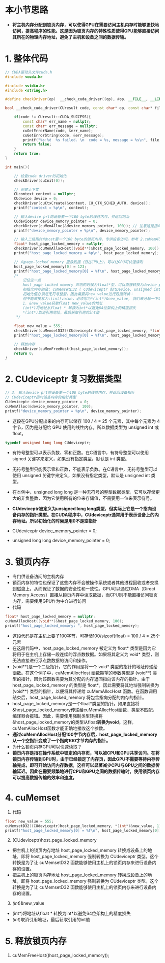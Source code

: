 # 本小节思路
- **将主机内存分配到锁页内存，可以使得GPU在需要访问主机内存时能够更快地访问，提高程序的性能。这是因为锁页内存的特殊性质使得GPU能够直接访问其所在的物理内存地址，避免了主机和设备之间的数据传输。**

# 1. 整体代码
```cpp
// CUDA驱动头文件cuda.h
#include <cuda.h>

#include <stdio.h>
#include <string.h>

#define checkDriver(op)  __check_cuda_driver((op), #op, __FILE__, __LINE__)

bool __check_cuda_driver(CUresult code, const char* op, const char* file, int line){

    if(code != CUresult::CUDA_SUCCESS){    
        const char* err_name = nullptr;    
        const char* err_message = nullptr;  
        cuGetErrorName(code, &err_name);    
        cuGetErrorString(code, &err_message);   
        printf("%s:%d  %s failed. \n  code = %s, message = %s\n", file, line, op, err_name, err_message);   
        return false;
    }
    return true;
}

int main(){

    // 检查cuda driver的初始化
    checkDriver(cuInit(0));

    // 创建上下文
    CUcontext context = nullptr;
    CUdevice device = 0;
    checkDriver(cuCtxCreate(&context, CU_CTX_SCHED_AUTO, device));
    printf("context = %p\n", context);

    // 输入device prt向设备要一个100 byte的线性内存，并返回地址
    CUdeviceptr device_memory_pointer = 0;
    checkDriver(cuMemAlloc(&device_memory_pointer, 100)); // 注意这是指向device的pointer, 
    printf("device_memory_pointer = %p\n", device_memory_pointer);

    // 输入二级指针向host要一个100 byte的锁页内存，专供设备访问。参考 2.cuMemAllocHost.jpg 讲解视频：https://v.douyin.com/NrYL5KB/
    float* host_page_locked_memory = nullptr;
    checkDriver(cuMemAllocHost((void**)&host_page_locked_memory, 100));
    printf("host_page_locked_memory = %p\n", host_page_locked_memory);

    // 向page-locked memory 里放数据（仍在CPU上），可以让GPU可快速读取
    host_page_locked_memory[0] = 123;
    printf("host_page_locked_memory[0] = %f\n", host_page_locked_memory[0]);
    /* 
        记住这一点
        host page locked memory 声明的时候为float*型，可以直接转换为device ptr，这才可以送给cuda核函数（利用DMA(Direct Memory Access)技术）
        初始化内存的值: cuMemsetD32 ( CUdeviceptr dstDevice, unsigned int  ui, size_t N )
        初始化值必须是无符号整型，因此需要将new_value进行数据转换：
        但不能直接写为:(int)value，必须写为*(int*)&new_value, 我们来分解一下这条语句的作用：
        1. &new_value获取float new_value的地址
        (int*)将地址从float * 转换为int*以避免64位架构上的精度损失
        *(int*)取消引用地址，最后获取引用的int值
     */
    
    float new_value = 555;
    checkDriver(cuMemsetD32((CUdeviceptr)host_page_locked_memory, *(int*)&new_value, 1)); //??? cuMemset用来干嘛？
    printf("host_page_locked_memory[0] = %f\n", host_page_locked_memory[0]);

    // 释放内存
    checkDriver(cuMemFreeHost(host_page_locked_memory));
    return 0;
}
```

# 2. CUdeviceptr 复习数据类型
```cpp
// 3. 输入device prt向设备要一个100 byte的线性内存，并返回设备指针
// CUdeviceptr指向设备内存的指针类型
CUdeviceptr device_memory_pointer = 0;
cuMemAlloc(&device_memory_pointer, 100);
printf("device_memory_pointer = %p\n", device_memory_pointer);
```
- 这段在GPU分配出来的内存可以储存 100 / 4 = 25 个元素，其中每个元素为 4 字节，因为是分配给 GPU 使用的线性内存，所以数据类型为 unsigned int 或 float。
```cpp 
typedef unsigned long long CUdeviceptr;
```
- 有符号整型可以表示负数、零和正数。在C语言中，有符号整型可以使用 signed 关键字来定义，如果没有指定类型，默认是 int 类型。

- 无符号整型只能表示零和正数，不能表示负数。在C语言中，无符号整型可以使用 unsigned 关键字来定义，如果没有指定类型，默认是 unsigned int 类型。

- 在本例中，unsigned long long 是一种无符号的整型数据类型，它可以存储更大的非负整数，因为它使用所有的位来存储值，不需要用一位来表示符号。
- **CUdeviceptr被定义为unsigned long long类型，但实际上它是一个指向设备内存的指针类型。在CUDA程序中，CUdeviceptr通常用于表示设备上的内存地址。所以初始化的时候是用0不是空指针**
- CUdeviceptr device_memory_pointer = 0;
- unsigned long long device_memory_pointer = 0;

# 3. 锁页内存
- 专门供设备访问的主机内存
- 锁页内存的特性也保证了这些内存不会被操作系统或者其他进程回收或者交换到磁盘上，从而保证了数据的安全性和一致性。GPU可以通过DMA（Direct Memory Access）直接从锁页内存中读取数据，而CPU则不能直接访问锁页内存，需要使用GPU作为中介进行访问
- 代码
```cpp
float* host_page_locked_memory = nullptr;
cuMemAllocHost((void**)&host_page_locked_memory, 100);
printf("host_page_locked_memory: ", host_page_locked_memory);
```
- 这段代码是在主机上要了100字节，可存储100/sizeof(float) = 100 / 4 = 25个元素
- 在这段代码中，host_page_locked_memory 被定义为 float* 类型是因为它将用于在主机上存储一段连续的浮点数数据。如果将其定义为 void* 类型，则无法直接进行浮点数数据的访问和操作。
- (void**)是一个二级指针，它的作用是将一个 void* 类型的指针的地址传递给函数。在这个例子中，cuMemAllocHost 函数期望的参数类型是 (void**) 类型的指针，因为该函数需要为其分配的内存返回指向该内存的指针。由于 host_page_locked_memory 的类型是 float*，因此需要将其地址强制转换为 (void**) 类型的指针，以便将其传递给 cuMemAllocHost 函数。在函数调用结束后，host_page_locked_memory 将包含指向分配的内存的指针。
- host_page_locked_memory是一个float*类型的指针。如果直接将&host_page_locked_memory传递给cuMemAllocHost函数，类型不匹配，编译器会报错。因此，需要使用强制类型转换将&host_page_locked_memory的类型从float**转换为void**。这样，cuMemAllocHost函数才能正确地接收这个参数。
- **通过cuMemAllocHost分配100字节内存后，host_page_locked_memory从一个空指针变成了一个指向100字节内存的指针。**
- 为什么锁页内存GPU可以快速读取？
- **锁页内存是指在操作系统中锁定的内存页，可以被CPU和GPU共享访问。在将锁页内存传输到GPU时，由于已经锁定了内存页，因此GPU不需要等待内存传输完成，即可开始访问内存数据，这样可以显著减少CPU与GPU之间的数据传输延迟。因此在需要频繁地进行CPU和GPU之间的数据传输时，使用锁页内存可以提高数据传输的效率和速度。**

# 4. cuMemset
1. 代码
```cpp
float new_value = 555;
cuMemsetD32((CUdeviceptr)host_page_locked_memory, *(int*)&new_value, 1);
printf("host_page_locked_memory[0] = %f\n", host_page_locked_memory[0]);
```
2. (CUdeviceptr)host_page_locked_memory  
- 把主机上的锁页内存地址 host_page_locked_memory 转换成设备上的地址，即将 host_page_locked_memory 强制转换为 CUdeviceptr 类型。这个转换是为了让 cuMemsetD32 函数能够使用主机上的锁页内存来进行设备内存的设置。
- 把主机上的锁页内存地址 host_page_locked_memory 转换成设备上的地址，即将 host_page_locked_memory 强制转换为 CUdeviceptr 类型。这个转换是为了让 cuMemsetD32 函数能够使用主机上的锁页内存来进行设备内存的设置。

3. *(int*)&new_value
- (int*)将地址从float * 转换为int*以避免64位架构上的精度损失
- *(int*)取消引用地址，最后获取引用的int值

# 5. 释放锁页内存
1. cuMemFreeHost((host_page_locked_memory)); 
